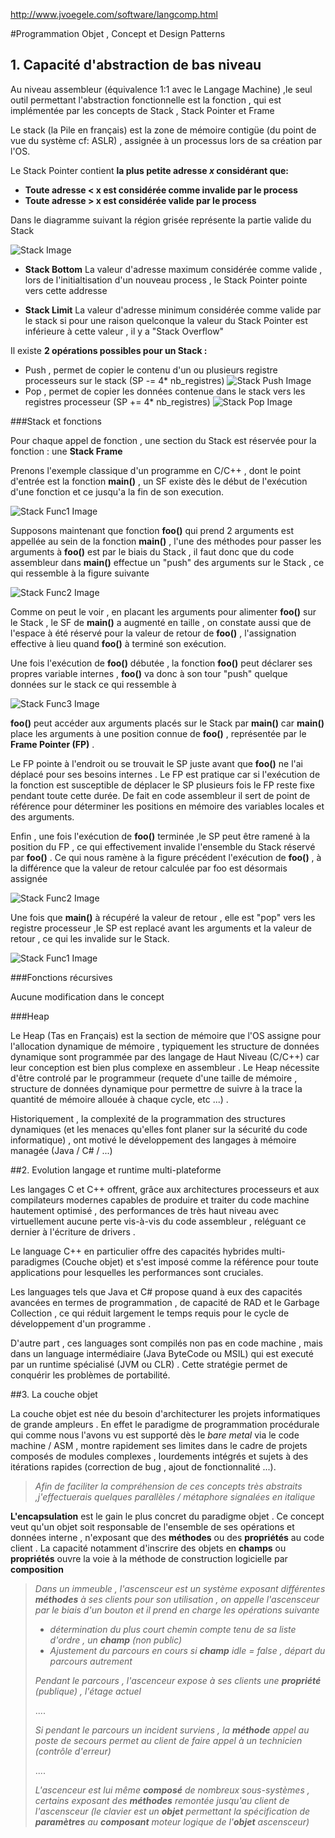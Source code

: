 http://www.jvoegele.com/software/langcomp.html

#Programmation Objet , Concept et Design Patterns

## 1. Capacité d'abstraction de bas niveau

Au niveau assembleur (équivalence 1:1 avec le Langage Machine) ,le seul outil permettant l'abstraction fonctionnelle est la fonction , qui est implémentée par les concepts de Stack , Stack Pointer et Frame

Le stack (la Pile en français) est la zone de mémoire contigüe (du point de vue du système cf: ASLR) , assignée à un processus lors de sa création par l'OS.

Le Stack Pointer contient **la plus petite adresse _x_ considérant que:**
* **Toute adresse < x est considérée comme invalide par le process**
* **Toute adresse > x est considérée valide par le process**

Dans le diagramme suivant  la région grisée représente la partie valide du Stack

![Stack Image](https://github.com/mriam123456/Travaux-Pratique/blob/master/img/stack1.png?raw=true)

* **Stack Bottom** La valeur d'adresse maximum considérée comme valide , lors de l'initialtisation d'un nouveau process , le Stack Pointer pointe vers cette addresse

* **Stack Limit** La valeur d'adresse minimum considérée comme valide par le stack si pour une raison quelconque la valeur du Stack Pointer est inférieure à cette valeur , il y a "Stack Overflow"

Il existe **2 opérations possibles pour un Stack :**
* Push , permet de copier le contenu d'un ou plusieurs registre processeurs sur le stack (SP -= 4* nb_registres)
![Stack Push Image](https://github.com/mriam123456/Travaux-Pratique/blob/master/img/stack2.png?raw=true)
* Pop  , permet de copier les données contenue dans le stack vers les registres processeur (SP += 4* nb_registres)
![Stack Pop Image](https://github.com/mriam123456/Travaux-Pratique/blob/master/img/stack3.png?raw=true)

###Stack et fonctions

Pour chaque appel de fonction , une section du Stack est réservée pour la fonction : une **Stack Frame**

Prenons l'exemple classique d'un programme en C/C++ , dont le point d'entrée est la fonction **main\(\)** , un SF existe dès le début de l'exécution d'une fonction et ce jusqu'a la fin de son execution.

![Stack Func1 Image](https://github.com/mriam123456/Travaux-Pratique/blob/master/img/mstack1.png?raw=true)

Supposons maintenant que fonction **foo\(\)** qui prend 2 arguments est appellée au sein de la fonction **main\(\)** , l'une des méthodes pour passer les arguments à **foo\(\)** est par le biais du Stack , il faut donc que du code assembleur dans **main\(\)** effectue un "push" des arguments sur le Stack , ce qui ressemble à la figure suivante

![Stack Func2 Image](https://github.com/mriam123456/Travaux-Pratique/blob/master/img/mstack2.png?raw=true)

Comme on peut le voir , en placant les arguments pour alimenter **foo\(\)** sur le Stack , le SF de **main\(\)** a augmenté en taille , on constate aussi que de l'espace à été réservé pour la valeur de retour de **foo\(\)** , l'assignation effective à lieu quand **foo\(\)** à terminé son exécution.

Une fois l'exécution de **foo\(\)** débutée , la fonction **foo\(\)** peut déclarer ses propres variable internes , **foo\(\)** va donc à son tour "push" quelque données sur le stack ce qui ressemble à 

![Stack Func3 Image](https://github.com/mriam123456/Travaux-Pratique/blob/master/img/mstack3.png?raw=true)

**foo\(\)** peut accéder aux arguments placés sur le Stack par **main\(\)** car **main\(\)** place les arguments à une position connue de **foo\(\)** , représentée par le **Frame Pointer (FP)** .

Le FP pointe à l'endroit ou se trouvait le SP juste avant que **foo\(\)** ne l'ai déplacé pour ses besoins internes . Le FP est pratique car si l'exécution de la fonction est susceptible de déplacer le SP plusieurs fois le FP reste fixe pendant toute cette durée. De fait en code assembleur il sert de point de référence pour déterminer les positions en mémoire des variables locales et des arguments.

Enfin , une fois l'exécution de **foo\(\)** terminée ,le SP peut être ramené à la position du FP , ce qui effectivement invalide l'ensemble du Stack réservé par **foo\(\)** . Ce qui nous ramène à la figure précédent l'exécution de **foo\(\)** , à la différence que la valeur de retour calculée par foo est désormais assignée 

![Stack Func2 Image](https://github.com/mriam123456/Travaux-Pratique/blob/master/img/mstack2.png?raw=true)

Une fois que **main\(\)** à récupéré la valeur de retour , elle est "pop" vers les registre processeur ,le SP est replacé avant les arguments et la valeur de retour , ce qui les invalide sur le Stack.

![Stack Func1 Image](https://github.com/mriam123456/Travaux-Pratique/blob/master/img/mstack1.png?raw=true)


###Fonctions récursives

Aucune modification dans le concept

###Heap

Le Heap (Tas en Français) est la section de mémoire que l'OS assigne pour l'allocation dynamique de mémoire , typiquement les structure de données dynamique sont programmée par des langage de Haut Niveau (C/C++) car leur conception est bien plus complexe en assembleur . Le Heap nécessite d'être controlé par le programmeur (requete d'une taille de mémoire , structure de données dynamique pour permettre de suivre à la trace la quantité de mémoire allouée à chaque cycle, etc ...) .

Historiquement , la complexité de la programmation des structures dynamiques (et les menaces qu'elles font planer sur la sécurité du code informatique) , ont motivé le développement des langages à mémoire managée (Java / C\# / ...)





##2. Evolution langage et runtime multi-plateforme

Les langages C et C++ offrent, grâce aux architectures processeurs et aux compilateurs modernes capables de produire et traiter du code machine hautement optimisé , des performances de très haut niveau avec virtuellement aucune perte vis-à-vis du code assembleur , reléguant ce dernier à l'écriture de drivers .

Le language C++ en particulier offre des capacités hybrides multi-paradigmes (Couche objet) et s'est imposé comme la référence pour toute applications pour lesquelles les performances sont cruciales.

Les languages tels que Java et C# propose quand à eux des capacités avancées en termes de programmation , de capacité de RAD et le Garbage Collection , ce qui réduit largement le temps requis pour le cycle de développement d'un programme . 

D'autre part , ces languages sont compilés non pas en code machine , mais dans un language intermédiaire (Java ByteCode ou MSIL) qui est executé par un runtime spécialisé (JVM ou CLR) . Cette stratégie permet de conquérir les problèmes de portabilité.

##3. La couche objet

La couche objet est née du besoin d'architecturer les projets informatiques de grande ampleurs . En effet le paradigme de programmation procédurale qui comme nous l'avons vu est supporté dès le _bare metal_ via le code machine / ASM , montre rapidement ses limites dans le cadre de projets composés de modules complexes , lourdements intégrés et sujets à des itérations rapides (correction de bug , ajout de fonctionnalité ...). 


>_Afin de faciliter la compréhension de ces concepts très abstraits ,j'effectuerais quelques parallèles / métaphore signalées en italique_

**L'encapsulation** est le gain le plus concret du paradigme objet . Ce concept veut qu'un objet soit responsable de l'ensemble de ses opérations et données interne , n'exposant que des **méthodes** ou des **propriétés** au code client . La capacité notamment d'inscrire des objets en **champs** ou **propriétés** ouvre la voie à la méthode de construction logicielle par **composition**

>_Dans un immeuble , l'ascensceur est un système exposant différentes **méthodes** à ses clients pour son utilisation , on appelle l'ascensceur par le biais d'un bouton et il prend en charge les opérations suivante_
>* _détermination du plus court chemin compte tenu de sa liste d'ordre , un **champ** (non public)_
>* _Ajustement du parcours en cours si **champ** idle = false , départ du parcours autrement_
>
>_Pendant le parcours , l'ascenceur expose à ses clients une **propriété** (publique) , l'étage actuel_
>
>....
>
>_Si pendant le parcours un incident surviens , la **méthode** appel au poste de secours permet au client de faire appel à un technicien (contrôle d'erreur)_ 
>
>....
>
>_L'ascenceur est lui même **composé** de nombreux sous-systèmes , certains exposant des **méthodes** remontée jusqu'au client de l'ascensceur (le clavier est un **objet** permettant la spécification de **paramètres** au **composant** moteur logique de l'**objet** ascensceur)_
